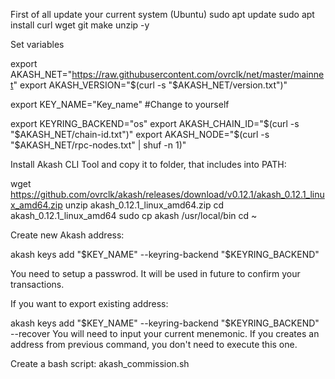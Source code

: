 First of all update your current system (Ubuntu) sudo apt update sudo apt install curl wget git make unzip -y

Set variables

export AKASH_NET="https://raw.githubusercontent.com/ovrclk/net/master/mainnet" export AKASH_VERSION="$(curl -s "$AKASH_NET/version.txt")"

export KEY_NAME="Key_name" #Change to yourself

export KEYRING_BACKEND="os" export AKASH_CHAIN_ID="$(curl -s "$AKASH_NET/chain-id.txt")" export AKASH_NODE="$(curl -s "$AKASH_NET/rpc-nodes.txt" | shuf -n 1)"

Install Akash CLI Tool and copy it to folder, that includes into PATH:

wget https://github.com/ovrclk/akash/releases/download/v0.12.1/akash_0.12.1_linux_amd64.zip unzip akash_0.12.1_linux_amd64.zip cd akash_0.12.1_linux_amd64 sudo cp akash /usr/local/bin cd ~

Create new Akash address:

akash keys add "$KEY_NAME" --keyring-backend "$KEYRING_BACKEND"

You need to setup a passwrod. It will be used in future to confirm your transactions.

If you want to export existing address:

akash keys add "$KEY_NAME" --keyring-backend "$KEYRING_BACKEND" --recover You will need to input your current menemonic. If you creates an address from previous command, you don't need to execute this one.

Create a bash script: akash_commission.sh
